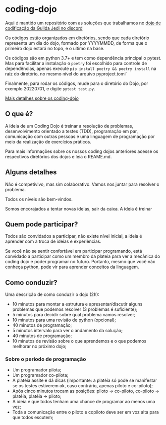 # coding-dojo

Aqui é mantido um repositório com as soluções que trabalhamos no [dojo de codificação da Guilda Jedi no discord](https://discord.gg/qA8CBQHSbK)


Os códigos estão organizados em diretórios, sendo que cada diretório representa um dia do dojo, formado por YYYYMMDD, de forma que o primeiro dojo estará no topo, e o ultimo na base.

Os códigos são em python 3.7+ e tem como dependência principal o pytest. Mas para facilitar a instalação o `poetry` foi escolhido para controle de dependências, apenas execute `pip install poetry && poetry install` na raiz do diretório, no mesmo nível do arquivo pyproject.toml`

Finalmente, para rodar os códigos, mude para o diretório do Dojo, por exemplo 20220701, e digite `pytest test.py`.

[Mais detalhes sobre os coding-dojo](/docs/)

## O que é?

A ideia de um Coding Dojo é treinar a resolução de problemas, desenvolvimento orientado a testes (TDD), programação em par, comunicação com outras pessoas e uma linguagem de programação por meio da realização de exercícios práticos.

Para mais informações sobre os nossos coding dojos anteriores acesse os respectivos diretórios dos dojos e leia o REAME.md.

## Alguns detalhes

Não é competivivo, mas sim colaborativo. Vamos nos juntar para resolver o problema.

Todos os níveis são bem-vindos.

Somos encorajados a tentar novas ideias, sair da caixa. A ideia é treinar

## Quem pode participar?

Todos são convidados a participar, não existe nível inicial, a ideia é aprender com a troca de ideias e experiências.

Se você não se sentir confortável em participar programando, está convidado a participar como um membro da plateia para ver a mecânica do coding dojo e poder programar no futuro. Portanto, mesmo que você não conheça python, pode vir para aprender conceitos da linguagem.

## Como conduzir?

Uma descrição de como conduzir o dojo (2h):

- 10 minutos para montar a estrutura e apresentar/discutir alguns problemas que podemos resolver (3 problemas é suficiente);
- 5 minutos para decidir sobre qual problema vamos resolver;
- 10 minutos para uma revisão de python (opcional);
- 40 minutos de programação;
- 5 minutos intervalo para ver o andamento da solução;
- 40 minutos de programação;
- 10 minutos de revisão sobre o que aprendemos e o que podemos melhorar no próximo dojo;

### Sobre o período de programação

- Um programador pilota;
- Um programador co-pilota;
- A platéia assite e dá dicas (importante: a platéia só pode se manifestar se os testes estiverem ok, caso contrário, apenas piloto e co-piloto);
- Após cinco minutos trocam as posições: piloto -> co-piloto, co-piloto -> platéia, platéia -> piloto;
- A ideia é que todos tenham uma chance de programar ao menos uma vez;
- Toda a comunicação entre o piloto e copiloto deve ser em voz alta para que todos escutem;
